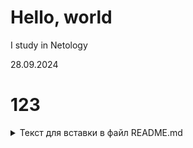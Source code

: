 # Hello, world

I study in  Netology

28.09.2024

# 123
<details><summary>Текст для вставки в файл README.md</summary>
4.Сделайте коммит с изменениями. 
1. Отправьте коммит в репозиторий: <code>git push -u origin new-text</code>.
2.  Откройте репозиторий на GitHub в браузере, переключитесь на ветку new-text и скопируйте ссылку из адресной строки браузера.
</details>